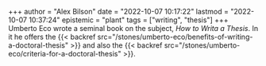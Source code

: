 +++
author = "Alex Bilson"
date = "2022-10-07 10:17:22"
lastmod = "2022-10-07 10:37:24"
epistemic = "plant"
tags = ["writing", "thesis"]
+++
Umberto Eco wrote a seminal book on the subject, _How to Writa a Thesis_. In it he offers the {{< backref src="/stones/umberto-eco/benefits-of-writing-a-doctoral-thesis" >}} and also the {{< backref src="/stones/umberto-eco/criteria-for-a-doctoral-thesis" >}}.
